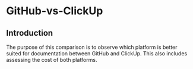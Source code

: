 # GitHub-vs-ClickUp 

## Introduction
The purpose of this comparison is to observe which platform is better suited for documentation between GitHub and ClickUp. 
This also includes assessing the cost of both platforms.

